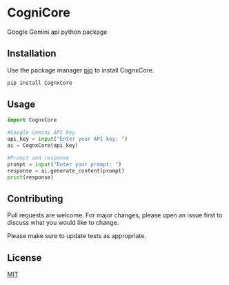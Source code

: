 # CogniCore
Google Gemini api python package

## Installation

Use the package manager [pip](https://pip.pypa.io/en/stable/) to install CognxCore.

```bash
pip install CognxCore
```

## Usage

```python
import CognxCore

#Google Gemini API Key
api_key = input("Enter your API key: ")
ai = CognxCore(api_key)

#Prompt and response
prompt = input("Enter your prompt: ")
response = ai.generate_content(prompt)
print(response)

```

## Contributing

Pull requests are welcome. For major changes, please open an issue first
to discuss what you would like to change.

Please make sure to update tests as appropriate.

## License

[MIT](https://choosealicense.com/licenses/mit/)
